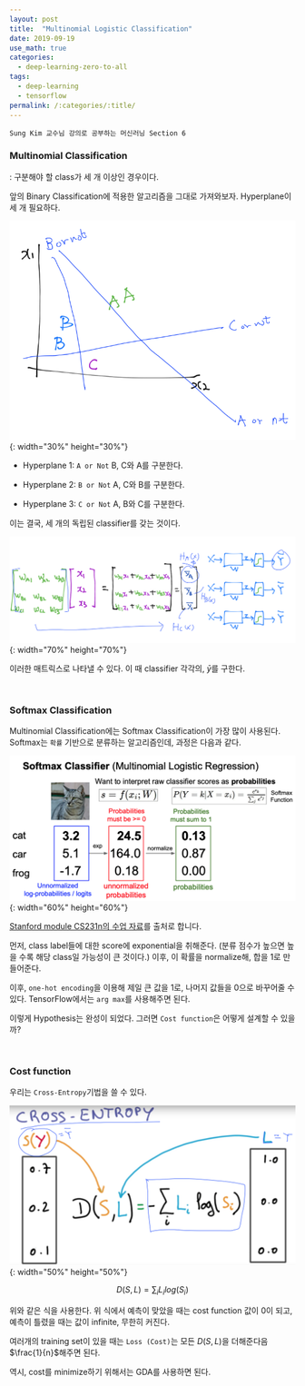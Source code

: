 ```yaml
---
layout: post
title:  "Multinomial Logistic Classification"
date: 2019-09-19
use_math: true
categories:
  - deep-learning-zero-to-all
tags:
  - deep-learning
  - tensorflow
permalink: /:categories/:title/
---
```

`Sung Kim 교수님 강의로 공부하는 머신러닝 Section 6`

<!-- {% include adsense.html %} -->

### Multinomial Classification
: 구분해야 할 class가 세 개 이상인 경우이다.

앞의 Binary Classification에 적용한 알고리즘을 그대로 가져와보자. Hyperplane이 세 개 필요하다.

![mncf](/assets/images/mncf.png){: width="30%" height="30%"}

- Hyperplane 1:
`A or Not` B, C와 A를 구분한다.

- Hyperplane 2:
`B or Not` A, C와 B를 구분한다.

- Hyperplane 3:
`C or Not` A, B와 C를 구분한다.

이는 결국, 세 개의 독립된 classifier를 갖는 것이다.

![mncf2](/assets/images/mncf2.png){: width="70%" height="70%"}

이러한 매트릭스로 나타낼 수 있다. 이 때 classifier 각각의, $\bar y$를 구한다.

<br/> 

### Softmax Classification
Multinomial Classification에는 Softmax Classification이 가장 많이 사용된다. Softmax는 `확률` 기반으로 분류하는 알고리즘인데, 과정은 다음과 같다.

![softmax](/assets/images/softmax.png){: width="60%" height="60%"}

[Stanford module CS231n의 수업 자료](http://cs231n.stanford.edu/slides/2019/cs231n_2019_lecture03.pdf)를 출처로 합니다.

먼저, class label들에 대한 score에 exponential을 취해준다. (분류 점수가 높으면 높을 수록 해당 class일 가능성이 큰 것이다.) 이후, 이 확률을 normalize해, 합을 1로 만들어준다.

이후, `one-hot encoding`을 이용해 제일 큰 값을 1로, 나머지 값들을 0으로 바꾸어줄 수 있다. TensorFlow에서는 `arg max`를 사용해주면 된다.

이렇게 Hypothesis는 완성이 되었다. 그러면 `Cost function`은 어떻게 설계할 수 있을까?

<br/> 

### Cost function
우리는 `Cross-Entropy`기법을 쓸 수 있다.

![cross_entropy](/assets/images/cross_entropy.png){: width="50%" height="50%"}


$$D(S, L) = \sum_iL_ilog(S_i)$$

위와 같은 식을 사용한다. 위 식에서 예측이 맞았을 때는 cost function 값이 0이 되고, 예측이 틀렸을 때는 값이 infinite, 무한히 커진다.

여러개의 training set이 있을 때는 `Loss (Cost)`는 모든 $D(S, L)$을 더해준다음 $\frac{1}{n}$해주면 된다.

역시, cost를 minimize하기 위해서는 GDA를 사용하면 된다.
